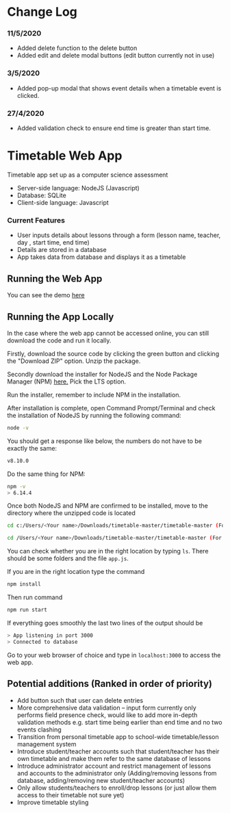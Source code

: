 # Change Log
### 11/5/2020
- Added delete function to the delete button
- Added edit and delete modal buttons (edit button currently not in use)
### 3/5/2020
- Added pop-up modal that shows event details when a timetable event is clicked.
### 27/4/2020
- Added validation check to ensure end time is greater than start time.


# Timetable Web App
Timetable app set up as a computer science assessment
- Server-side language: NodeJS (Javascript)
- Database: SQLite
- Client-side language: Javascript

### Current Features
- User inputs details about lessons through a form (lesson name, teacher, day , start time, end time)
- Details are stored in a database 
- App takes data from database and displays it as a timetable
  
## Running the Web App
You can see the demo [here](https://intense-temple-71858.herokuapp.com/)

## Running the App Locally
In the case where the web app cannot be accessed online, you can still download the code and run it locally.

Firstly, download the source code by clicking the green button and clicking the "Download ZIP" option. Unzip the package.

Secondly download the installer for NodeJS and the Node Package Manager (NPM) [here.](https://nodejs.org/en/) Pick the LTS option.

Run the installer, remember to include NPM in the installation.

After installation is complete, open Command Prompt/Terminal and check the installation of NodeJS by running the following command:

```bash
node -v
```

You should get a response like below, the numbers do not have to be exactly the same:

```bash
v8.10.0
```

Do the same thing for NPM:

```bash
npm -v
> 6.14.4
```

Once both NodeJS and NPM are confirmed to be installed, move to the directory where the unzipped code is located

```bash
cd c:/Users/<Your name>/Downloads/timetable-master/timetable-master (For windows)

cd /Users/<Your name>/Downloads/timetable-master/timetable-master (For MacOS)
```

You can check whether you are in the right location by typing `ls`. There should be some folders and the file `app.js`.

If you are in the right location type the command

```bash
npm install
```

Then run command

```bash
npm run start
```

If everything goes smoothly the last two lines of the output should be

```bash
> App listening in port 3000
> Connected to database
```

Go to your web browser of choice and type in `localhost:3000` to access the web app.

## Potential additions (Ranked in order of priority)

- Add button such that user can delete entries
- More comprehensive data validation – input form currently only performs field presence check, would like to add more in-depth validation methods e.g. start time being earlier than end time and no two events clashing
- Transition from personal timetable app to school-wide timetable/lesson management system
- Introduce student/teacher accounts such that student/teacher has their own timetable and make them refer to the same database of lessons
- Introduce administrator account and restrict management of lessons and accounts to the administrator only (Adding/removing lessons from database, adding/removing new student/teacher accounts)
- Only allow students/teachers to enroll/drop lessons (or just allow them access to their timetable not sure yet)
- Improve timetable styling

